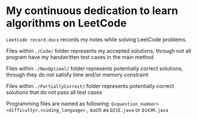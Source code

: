 # My continuous dedication to learn algorithms on **LeetCode**

`LeetCode record.docx` records my notes while solving LeetCode problems.

Files within `./Code/` folder represents my accepted solutions, through not all program have my handwritten test cases in the main method

Files within `./NonOptimal/` folder represents potentially correct solutions, through they do not satisfy time and/or memory constraint

Files within `./PartiallyCorrect/` folder represents potentially correct solutions that do not pass all test cases

Programming files are named as following: `Q<question_number><difficulty>.<coding_language>` , such as `Q21E.java` or `Q143M.java`